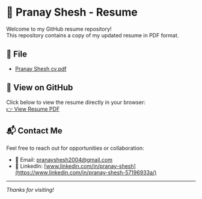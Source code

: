 # 💼 Pranay Shesh - Resume

Welcome to my GitHub resume repository!  
This repository contains a copy of my updated resume in PDF format.

## 📎 File

- [Pranay Shesh cv.pdf](file:///C:/Users/ASUS/Downloads/Pranay%20Shesh%20CV%20%20(1).pdf)

## 🔗 View on GitHub

Click below to view the resume directly in your browser:  
[👉 View Resume PDF](https://github.com/PranayShesh18/Pranay-Resume/blob/main/Pranay%20Shesh%20CV%20.pdf)

## 📬 Contact Me

Feel free to reach out for opportunities or collaboration:

- 📧 Email: pranayshesh2004@gmail.com
- 💼 LinkedIn: [www.linkedin.com/in/pranay-shesh](https://www.linkedin.com/in/pranay-shesh-57196933a/)

---

_Thanks for visiting!_

